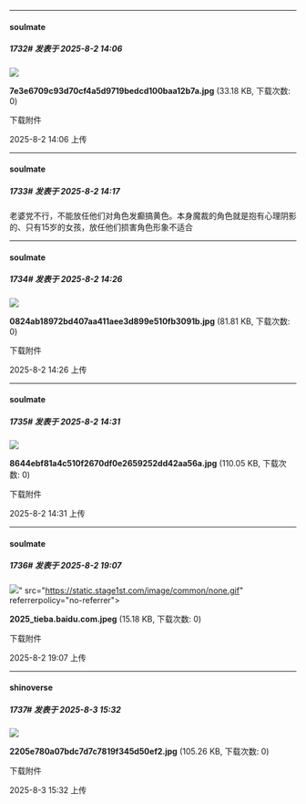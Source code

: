 ﻿
*****

####  soulmate  
##### 1732#       发表于 2025-8-2 14:06

<img src="https://img.stage1st.com/forum/202508/02/140621ci4pairdnbngbrrd.jpg" referrerpolicy="no-referrer">

<strong>7e3e6709c93d70cf4a5d9719bedcd100baa12b7a.jpg</strong> (33.18 KB, 下载次数: 0)

下载附件

2025-8-2 14:06 上传


*****

####  soulmate  
##### 1733#       发表于 2025-8-2 14:17

老婆党不行，不能放任他们对角色发癫搞黄色。本身魔裁的角色就是抱有心理阴影的、只有15岁的女孩，放任他们损害角色形象不适合


*****

####  soulmate  
##### 1734#       发表于 2025-8-2 14:26

<img src="https://img.stage1st.com/forum/202508/02/142625mftghhqrp3gvtrss.jpg" referrerpolicy="no-referrer">

<strong>0824ab18972bd407aa411aee3d899e510fb3091b.jpg</strong> (81.81 KB, 下载次数: 0)

下载附件

2025-8-2 14:26 上传


*****

####  soulmate  
##### 1735#       发表于 2025-8-2 14:31

<img src="https://img.stage1st.com/forum/202508/02/143101qxtfr9zaayhycryu.jpg" referrerpolicy="no-referrer">

<strong>8644ebf81a4c510f2670df0e2659252dd42aa56a.jpg</strong> (110.05 KB, 下载次数: 0)

下载附件

2025-8-2 14:31 上传


*****

####  soulmate  
##### 1736#       发表于 2025-8-2 19:07

<img src="https://img.stage1st.com/forum/202508/02/190714i4ugl2pgziulf2il.jpeg" referrerpolicy="no-referrer">" src="https://static.stage1st.com/image/common/none.gif" referrerpolicy="no-referrer">

<strong>2025_tieba.baidu.com.jpeg</strong> (15.18 KB, 下载次数: 0)

下载附件

2025-8-2 19:07 上传


*****

####  shinoverse  
##### 1737#       发表于 2025-8-3 15:32

<img src="https://img.stage1st.com/forum/202508/03/153225i1lpa2vpoa67vp2l.jpg" referrerpolicy="no-referrer">

<strong>2205e780a07bdc7d7c7819f345d50ef2.jpg</strong> (105.26 KB, 下载次数: 0)

下载附件

2025-8-3 15:32 上传


